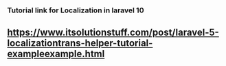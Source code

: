 ### Tutorial link for Localization in laravel 10
## https://www.itsolutionstuff.com/post/laravel-5-localizationtrans-helper-tutorial-exampleexample.html